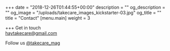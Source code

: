 +++
date = "2018-12-26T01:44:55+00:00"
description = ""
og_description = ""
og_image = "/uploads/takecare_images_kickstarter-03.jpg"
og_title = ""
title = "Contact"
[menu.main]
weight = 3

+++
Get in touch  
[haytakecare@gmail.com](mailto:haytakecare@gmail.com)

Follow us [@takecare_mag](https://instagram.com/takecare_mag)